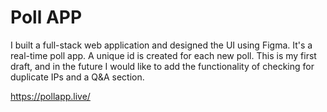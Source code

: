 # Poll APP
I built a full-stack web application and designed the UI using Figma. It's a real-time poll app. A unique id is created for each new poll. This is my first draft, and in the future I would like to add the functionality of checking for duplicate IPs and a Q&A section. 

https://pollapp.live/
